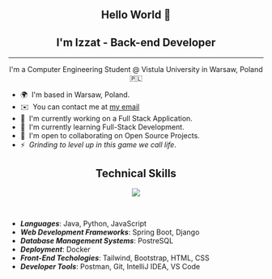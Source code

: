 <h2 align="center">Hello World 👋</h2>
<h2 align="center">I'm Izzat - Back-end Developer</h2>

------------------------

<p align="center">
I'm a Computer Engineering Student @ Vistula University in Warsaw, Poland 🇵🇱
  <br/>
</p>
  
* 🌍  I'm based in Warsaw, Poland.
* ✉️  You can contact me at [my email](mailto:izzatcodes@gmail.com)
* 🚀  I'm currently working on a Full Stack Application.
* 🧠  I'm currently learning Full-Stack Development.
* 🤝  I'm open to collaborating on Open Source Projects.
* ⚡  _Grinding to level up in this game we call life_.

<h2 align="center">Technical Skills</h2>

<p align="center">
  <a href="https://skillicons.dev">
    <img src="https://skillicons.dev/icons?i=java,py,js,spring,django,postgres,docker,tailwind,bootstrap,css,html,postman,git,idea,vscode&perline=10" />
  </a>
</p>

<br>

  - **_Languages_**: Java, Python, JavaScript
  - **_Web Development Frameworks_**: Spring Boot, Django
  - **_Database Management Systems_**: PostreSQL
  - **_Deployment_**: Docker
  - **_Front-End Techologies_**: Tailwind, Bootstrap, HTML, CSS
  - **_Developer Tools_**: Postman, Git, IntelliJ IDEA, VS Code
